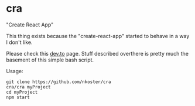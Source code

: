 # cra
"Create React App"

This thing exists because the "create-react-app" started to behave in a way I don't like.

Please check this [dev.to](https://dev.to/nikhilkumaran/don-t-use-create-react-app-how-you-can-set-up-your-own-reactjs-boilerplate-43l0) page.
Stuff described overthere is pretty much the basement of this simple bash script.

Usage:

```
git clone https://github.com/nkoster/cra
cra/cra myProject
cd myProject
npm start
```
